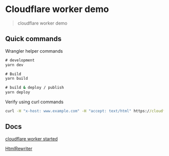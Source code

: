 # Cloudflare worker demo

> cloudflare worker demo

## Quick commands

Wrangler helper commands

```cmd
# development
yarn dev

# Build
yarn build

# build & deploy / publish
yarn deploy
```

Verify using curl commands

```cmd
curl -H "x-host: www.example.com" -H "accept: text/html" https://cloudflare.sp-edge.workers.dev | less
```

## Docs

[cloudflare worker started](https://developers.cloudflare.com/workers/learning/getting-started)

[HtmlRewriter](https://developers.cloudflare.com/workers/runtime-apis/html-rewriter)
